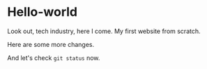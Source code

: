 # Hello-world

Look out, tech industry, here I come. My first website from scratch.

Here are some more changes. 

<!-- <p style="color: orange;">Orange text</p> -->

And let's check `git status` now. 